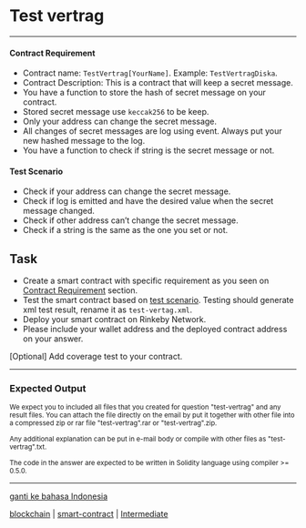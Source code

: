 # Test vertrag

---

#### Contract Requirement
- Contract name: `TestVertrag[YourName]`. Example: `TestVertragDiska`.
- Contract Description: This is a contract that will keep a secret message. 
- You have a function to store the hash of secret message on your contract. 
- Stored secret message use `keccak256` to be keep. 
- Only your address can change the secret message. 
- All changes of secret messages are log using event. Always put your new hashed message to the log. 
- You have a function to check if string is the secret message or not. 

#### Test Scenario
- Check if your address can change the secret message. 
- Check if log is emitted and have the desired value when the secret message changed. 
- Check if other address can’t change the secret message. 
- Check if a string is the same as the one you set or not.

## Task

- Create a smart contract with specific requirement as you seen on [Contract Requirement](#Contract-Requirement) section.
- Test the smart contract based on [test scenario](#Test-Scenario). Testing should generate xml test result, rename it as `test-vertag.xml`.
- Deploy your smart contract on Rinkeby Network.
- Please include your wallet address and the deployed contract address on your answer.

[Optional] Add coverage test to your contract.

---

### Expected Output

<p><sub>We expect you to included all files that you created for question "test-vertrag" and any result files. You can attach the file directly on the email by put it together with other file into a compressed zip or rar file "test-vertrag".rar or "test-vertrag".zip.</sub></p>
<p><sub>Any additional explanation can be put in e-mail body or compile with other files as "test-vertrag".txt.</sub></p>

<p><sub>The code in the answer are expected to be written in Solidity language using compiler >= 0.5.0.</sub></p>

---

[ganti ke bahasa Indonesia](../id/test-vertrag.md)

[blockchain](tags/blockchain.md) 
| [smart-contract](tags/smart-contract.md) 
| [Intermediate](tags/Intermediate.md) 

